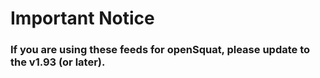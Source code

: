 # Important Notice

### If you are using these feeds for openSquat, please update to the v1.93 (or later).



